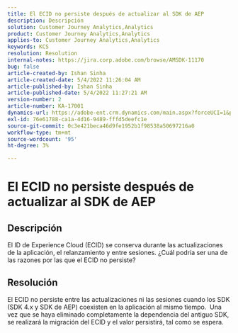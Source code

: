 ```yaml
---
title: El ECID no persiste después de actualizar al SDK de AEP
description: Descripción
solution: Customer Journey Analytics,Analytics
product: Customer Journey Analytics,Analytics
applies-to: Customer Journey Analytics,Analytics
keywords: KCS
resolution: Resolution
internal-notes: https://jira.corp.adobe.com/browse/AMSDK-11170
bug: false
article-created-by: Ishan Sinha
article-created-date: 5/4/2022 11:26:04 AM
article-published-by: Ishan Sinha
article-published-date: 5/4/2022 11:27:21 AM
version-number: 2
article-number: KA-17001
dynamics-url: https://adobe-ent.crm.dynamics.com/main.aspx?forceUCI=1&pagetype=entityrecord&etn=knowledgearticle&id=709275fb-9ccb-ec11-a7b5-6045bd00db25
exl-id: 76e61788-ca1a-4d16-9489-fffd5deefc1e
source-git-commit: 0c3e421beca46d9fe1952b1f98538a50697216a0
workflow-type: tm+mt
source-wordcount: '95'
ht-degree: 3%

---
```


# El ECID no persiste después de actualizar al SDK de AEP

## Descripción


El ID de Experience Cloud (ECID) se conserva durante las actualizaciones de la aplicación, el relanzamiento y entre sesiones. ¿Cuál podría ser una de las razones por las que el ECID no persiste?


## Resolución


El ECID no persiste entre las actualizaciones ni las sesiones cuando los SDK (SDK 4.x y SDK de AEP) coexisten en la aplicación al mismo tiempo.  Una vez que se haya eliminado completamente la dependencia del antiguo SDK, se realizará la migración del ECID y el valor persistirá, tal como se espera.
